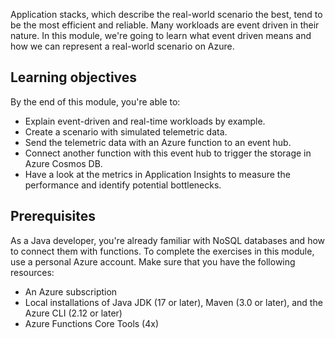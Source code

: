 Application stacks, which describe the real-world scenario the best, tend to be the most efficient and reliable. Many workloads are event driven in their nature. In this module, we're going to learn what event driven means and how we can represent a real-world scenario on Azure.

## Learning objectives

By the end of this module, you're able to:

- Explain event-driven and real-time workloads by example.
- Create a scenario with simulated telemetric data.
- Send the telemetric data with an Azure function to an event hub.
- Connect another function with this event hub to trigger the storage in Azure Cosmos DB.
- Have a look at the metrics in Application Insights to measure the performance and identify potential bottlenecks.

## Prerequisites

As a Java developer, you're already familiar with NoSQL databases and how to connect them with functions. To complete the exercises in this module, use a personal Azure account. Make sure that you have the following resources:
  
- An Azure subscription
- Local installations of Java JDK (17 or later), Maven (3.0 or later), and the Azure CLI (2.12 or later)
- Azure Functions Core Tools (4x)
